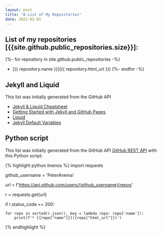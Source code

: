 ```yaml
---
layout: post
title: "A List of My Repositories"
date: 2021-02-01
---
```


## List of my repositories [{{site.github.public_repositories.size}}]:

{%- for repository in site.github.public_repositories -%}
  * [{{ repository.name }}]({{ repository.html_url }})
{%- endfor -%}

## Jekyll and Liquid

This list was initially generated from the GitHub API

* [Jekyll & Liquid Cheatsheet](https://gist.github.com/magicznyleszek/9803727)
* [Getting Started with Jekyll and GitHub Pages](https://www.aleksandrhovhannisyan.com/blog/getting-started-with-jekyll-and-github-pages/#dr-jekyll-and-mr-liquid)
* [Liquid](https://shopify.github.io/liquid/basics/introduction/)
* [Jekyll Default Variables](https://it.knightnet.org.uk/kb/ghjekyll/standard-attributes/)

## Python script

This list was initially generated from the GitHub API [GitHub REST API](https://docs.github.com/en/rest) with this Python script:

{% highlight python linenos %}
import requests

github_username = 'PeterAnema'

url = f'https://api.github.com/users/{github_username}/repos'

r = requests.get(url)

if r.status_code == 200:

    for repo in sorted(r.json(), key = lambda repo: repo['name']):
        print(f'* [{repo["name"]}]({repo["html_url"]})')
{% endhighlight %}
